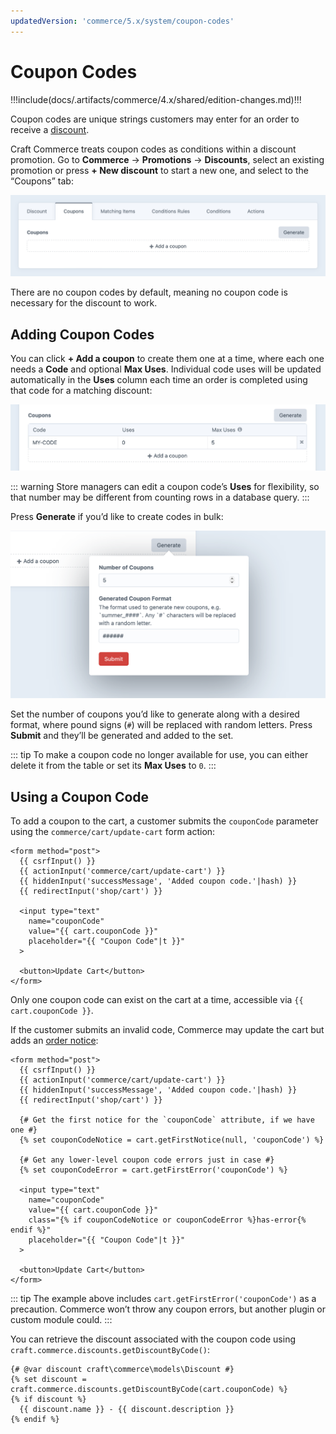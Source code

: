 ```yaml
---
updatedVersion: 'commerce/5.x/system/coupon-codes'
---
```


# Coupon Codes

!!!include(docs/.artifacts/commerce/4.x/shared/edition-changes.md)!!!

Coupon codes are unique strings customers may enter for an order to receive a [discount](discounts.md).

Craft Commerce treats coupon codes as conditions within a discount promotion. Go to **Commerce** → **Promotions** → **Discounts**, select an existing promotion or press **+ New discount** to start a new one, and select to the “Coupons” tab:

![Screenshot of a new discount’s settings with its “Coupons” tab selected, displaying a “Generate” button and a separate “Add a coupon button”](./images/discount-coupons.png)

There are no coupon codes by default, meaning no coupon code is necessary for the discount to work.

## Adding Coupon Codes

You can click **+ Add a coupon** to create them one at a time, where each one needs a **Code** and optional **Max Uses**. Individual code uses will be updated automatically in the **Uses** column each time an order is completed using that code for a matching discount:

![Screenshot of a row in the Coupons table, with three columns: “Code”, “Uses”, and “Max Uses”](./images/coupon-code.png)

::: warning
Store managers can edit a coupon code’s **Uses** for flexibility, so that number may be different from counting rows in a database query.
:::

Press **Generate** if you’d like to create codes in bulk:

![Screenshot of the “Generate” HUD, with a “Number of Coupons” field and a “Generated Coupon Format” field](./images/generate-coupons.png)

Set the number of coupons you’d like to generate along with a desired format, where pound signs (`#`) will be replaced with random letters. Press **Submit** and they’ll be generated and added to the set.

::: tip
To make a coupon code no longer available for use, you can either delete it from the table or set its **Max Uses** to `0`.
:::

## Using a Coupon Code

To add a coupon to the cart, a customer submits the `couponCode` parameter using the `commerce/cart/update-cart` form action:

```twig
<form method="post">
  {{ csrfInput() }}
  {{ actionInput('commerce/cart/update-cart') }}
  {{ hiddenInput('successMessage', 'Added coupon code.'|hash) }}
  {{ redirectInput('shop/cart') }}

  <input type="text"
    name="couponCode"
    value="{{ cart.couponCode }}"
    placeholder="{{ "Coupon Code"|t }}"
  >

  <button>Update Cart</button>
</form>
```

Only one coupon code can exist on the cart at a time, accessible via `{{ cart.couponCode }}`.

If the customer submits an invalid code, Commerce may update the cart but adds an [order notice](orders-carts.md#order-notices):

```twig{7-8,16}
<form method="post">
  {{ csrfInput() }}
  {{ actionInput('commerce/cart/update-cart') }}
  {{ hiddenInput('successMessage', 'Added coupon code.'|hash) }}
  {{ redirectInput('shop/cart') }}

  {# Get the first notice for the `couponCode` attribute, if we have one #}
  {% set couponCodeNotice = cart.getFirstNotice(null, 'couponCode') %}

  {# Get any lower-level coupon code errors just in case #}
  {% set couponCodeError = cart.getFirstError('couponCode') %}

  <input type="text"
    name="couponCode"
    value="{{ cart.couponCode }}"
    class="{% if couponCodeNotice or couponCodeError %}has-error{% endif %}"
    placeholder="{{ "Coupon Code"|t }}"
  >

  <button>Update Cart</button>
</form>
```

::: tip
The example above includes `cart.getFirstError('couponCode')` as a precaution. Commerce won’t throw any coupon errors, but another plugin or custom module could.
:::

You can retrieve the discount associated with the coupon code using `craft.commerce.discounts.getDiscountByCode()`:

```twig
{# @var discount craft\commerce\models\Discount #}
{% set discount = craft.commerce.discounts.getDiscountByCode(cart.couponCode) %}
{% if discount %}
  {{ discount.name }} - {{ discount.description }}
{% endif %}
```
